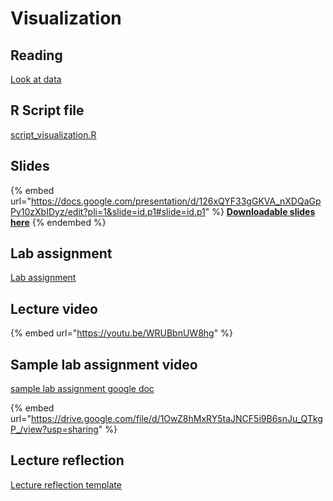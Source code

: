 # Visualization

## Reading

[Look at data](https://drive.google.com/file/d/1-mkNa8JiPNKAY3vbAT0JWgaU-Pq2mmUt/view?usp=sharing)

## R Script file

[script\_visualization.R](https://drive.google.com/open?id=1L1tOtO6DigVmWPvrjGgdYK_zd6-piBUb\&usp=drive_fs)

## Slides

{% embed url="https://docs.google.com/presentation/d/126xQYF33gGKVA_nXDQaGpPy10zXbIDyz/edit?pli=1&slide=id.p1#slide=id.p1" %}
[**Downloadable slides here**](https://docs.google.com/presentation/d/126xQYF33gGKVA_nXDQaGpPy10zXbIDyz?rtpof=true\&usp=drive_fs)
{% endembed %}

## Lab assignment

[Lab assignment](https://docs.google.com/document/d/12BEFWXTQAEF0HAyGdqKT8Tjnj2SXdMvw/edit?usp=sharing\&ouid=100179871492576617561\&rtpof=true\&sd=true)

## Lecture video

{% embed url="https://youtu.be/WRUBbnUW8hg" %}

## Sample lab assignment video

[sample lab assignment google doc](https://docs.google.com/document/d/18TpgwaABb1w56fsl_rghBeZx8eER3mxc?rtpof=true\&usp=drive_fs)

{% embed url="https://drive.google.com/file/d/1OwZ8hMxRY5taJNCF5i9B6snJu_QTkgP_/view?usp=sharing" %}

## Lecture reflection

[Lecture reflection template](https://docs.google.com/document/d/1ZiTgEYzQmqbdG-J5-8Qz5knG2vkeemy2?rtpof=true\&usp=drive_fs)
